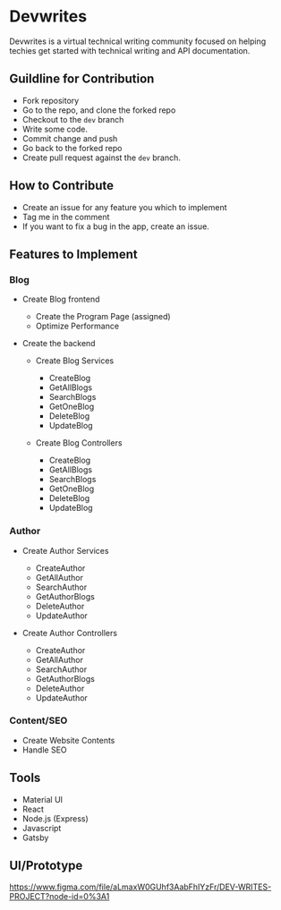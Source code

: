 # Devwrites

Devwrites is a virtual technical writing community focused on helping techies get started with technical writing and API documentation.

## Guildline for Contribution

- Fork repository
- Go to the repo, and clone the forked repo
- Checkout to the `dev` branch
- Write some code.
- Commit change and push
- Go back to the forked repo
- Create pull request against the `dev` branch.

## How to Contribute
- Create an issue for any feature you which to implement
- Tag me in the comment
- If you want to fix a bug in the app, create an issue.

## Features to Implement
### Blog 
- Create Blog frontend
  - Create the Program Page (assigned)
  - Optimize Performance
  
- Create the backend

  - Create Blog Services
    - CreateBlog
    - GetAllBlogs
    - SearchBlogs
    - GetOneBlog
    - DeleteBlog
    - UpdateBlog
    
  - Create Blog Controllers
    - CreateBlog
    - GetAllBlogs
    - SearchBlogs
    - GetOneBlog
    - DeleteBlog
    - UpdateBlog
  
 ### Author
  - Create Author Services
    - CreateAuthor
    - GetAllAuthor
    - SearchAuthor
    - GetAuthorBlogs
    - DeleteAuthor
    - UpdateAuthor
    
  - Create Author Controllers
    - CreateAuthor
    - GetAllAuthor
    - SearchAuthor
    - GetAuthorBlogs
    - DeleteAuthor
    - UpdateAuthor
    
 ### Content/SEO
 - Create Website Contents
 - Handle SEO
 
 
 ## Tools
 - Material UI
 - React
 - Node.js (Express)
 - Javascript
 - Gatsby
 
 ## UI/Prototype
 https://www.figma.com/file/aLmaxW0GUhf3AabFhIYzFr/DEV-WRITES-PROJECT?node-id=0%3A1
